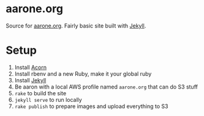 aarone.org
===

Source for [aarone.org](http://www.aarone.org).  Fairly
basic site built with [Jekyll](http://jekyllrb.com/).


Setup
===

1. Install [Acorn](https://flyingmeat.com/acorn/)
2. Install rbenv and a new Ruby, make it your global ruby
3. Install [Jekyll](https://jekyllrb.com/docs/installation/macos/)
4. Be aaron with a local AWS profile named `aarone.org` that can do S3 stuff
5. `rake` to build the site
6. `jekyll serve` to run locally
7. `rake publish` to prepare images and upload everything to S3